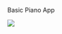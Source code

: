 Basic Piano App

<a href="https://hizliresim.com/4pNXaY"><img src="https://i.hizliresim.com/4pNXaY.png"></a>
